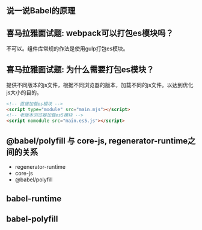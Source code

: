 ## 说一说Babel的原理

## 喜马拉雅面试题: webpack可以打包es模块吗？

不可以。组件库常规的作法是使用gulp打包es模块。

## 喜马拉雅面试题: 为什么需要打包es模块？

提供不同版本的js文件，根据不同浏览器的版本，加载不同的js文件。以达到优化js大小的目的。

```html
<!-- 直接加载es模块 -->
<script type="module" src="main.mjs"></script>
<!-- 老版本浏览器加载es5模块 -->
<script nomodule src="main.es5.js"></script>
```

## @babel/polyfill 与 core-js, regenerator-runtime之间的关系

- regenerator-runtime
- core-js
- @babel/polyfill
## babel-runtime

## babel-polyfill
